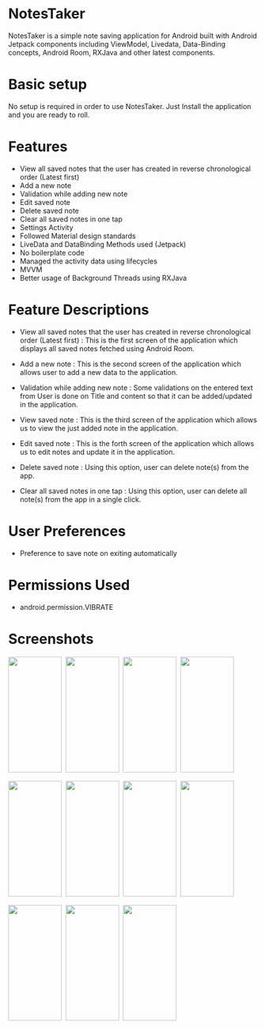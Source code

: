 # NotesTaker
NotesTaker is a simple note saving application for Android built with Android Jetpack components including ViewModel, Livedata,
Data-Binding concepts, Android Room, RXJava and other latest components.

# Basic setup
No setup is required in order to use NotesTaker. Just Install the application and you are ready to roll.

# Features
- View all saved notes that the user has created in reverse chronological order (Latest first)
- Add a new note 
- Validation while adding new note
- Edit saved note
- Delete saved note
- Clear all saved notes in one tap
- Settings Activity
- Followed Material design standards
- LiveData and DataBinding Methods used (Jetpack)
- No boilerplate code
- Managed the activity data using lifecycles
- MVVM
- Better usage of Background Threads using RXJava

# Feature Descriptions
- View all saved notes that the user has created in reverse chronological order (Latest first) : This is the first screen of the application which displays all saved notes fetched using Android Room.

- Add a new note : This is the second screen of the application which allows user to add a new data to the application.

- Validation while adding new note : Some validations on the entered text from User is done on Title and content so that it can be added/updated in the application.

- View saved note : This is the third screen of the application which allows us to view the just added note in the application.

- Edit saved note : This is the forth screen of the application which allows us to edit notes and update it in the application.

- Delete saved note : Using this option, user can delete note(s) from the app.

- Clear all saved notes in one tap : Using this option, user can delete all note(s) from the app in a single click.



# User Preferences
- Preference to save note on exiting automatically


# Permissions Used
- android.permission.VIBRATE


# Screenshots
<img src="https://i.imgur.com/vuUtIJB.jpg" height="234" width="108">&nbsp;
<img src="https://i.imgur.com/s8idyiI.jpg" height="234" width="108">&nbsp;
<img src="https://i.imgur.com/dOM1TOq.jpg" height="234" width="108">&nbsp;
<img src="https://i.imgur.com/9GKECeS.jpg" height="234" width="108">


<img src="https://i.imgur.com/cTNPZzf.jpg" height="234" width="108">&nbsp;
<img src="https://i.imgur.com/bhecjg2.jpg" height="234" width="108">&nbsp;
<img src="https://i.imgur.com/cIVaX1C.jpg" height="234" width="108">&nbsp;
<img src="https://i.imgur.com/oyO365E.jpg" height="234" width="108">

<img src="https://i.imgur.com/bf1aotP.jpg" height="234" width="108">&nbsp;
<img src="https://i.imgur.com/s1BFj8Q.jpg" height="234" width="108">&nbsp;
<img src="https://i.imgur.com/vQsvkof.jpg" height="234" width="108">


